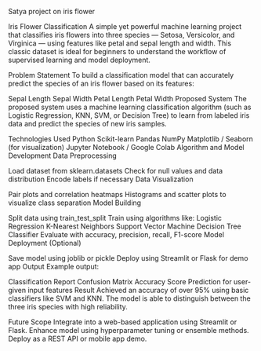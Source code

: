 Satya
project on iris flower

Iris Flower Classification
A simple yet powerful machine learning project that classifies iris flowers into three species — Setosa, Versicolor, and Virginica — using features like petal and sepal length and width. This classic dataset is ideal for beginners to understand the workflow of supervised learning and model deployment.

Problem Statement
To build a classification model that can accurately predict the species of an iris flower based on its features:

Sepal Length
Sepal Width
Petal Length
Petal Width
Proposed System
The proposed system uses a machine learning classification algorithm (such as Logistic Regression, KNN, SVM, or Decision Tree) to learn from labeled iris data and predict the species of new iris samples.

Technologies Used
Python
Scikit-learn
Pandas
NumPy
Matplotlib / Seaborn (for visualization)
Jupyter Notebook / Google Colab
Algorithm and Model Development
Data Preprocessing

Load dataset from sklearn.datasets
Check for null values and data distribution
Encode labels if necessary
Data Visualization

Pair plots and correlation heatmaps
Histograms and scatter plots to visualize class separation
Model Building

Split data using train_test_split
Train using algorithms like:
Logistic Regression
K-Nearest Neighbors
Support Vector Machine
Decision Tree Classifier
Evaluate with accuracy, precision, recall, F1-score
Model Deployment (Optional)

Save model using joblib or pickle
Deploy using Streamlit or Flask for demo app
Output
Example output:

Classification Report
Confusion Matrix
Accuracy Score
Prediction for user-given input features
Result
Achieved an accuracy of over 95% using basic classifiers like SVM and KNN. The model is able to distinguish between the three iris species with high reliability.

Future Scope
Integrate into a web-based application using Streamlit or Flask.
Enhance model using hyperparameter tuning or ensemble methods.
Deploy as a REST API or mobile app demo.
